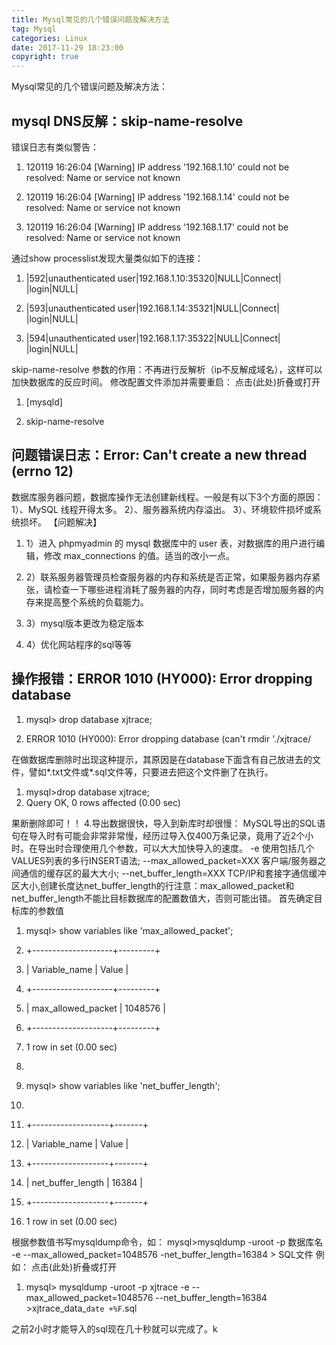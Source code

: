 ```yaml
---
title: Mysql常见的几个错误问题及解决方法
tag: Mysql
categories: Linux
date: 2017-11-29 18:23:00
copyright: true
---
```


Mysql常见的几个错误问题及解决方法：

<!--more-->

## mysql DNS反解：skip-name-resolve

错误日志有类似警告：

1. 120119 16:26:04 [Warning] IP address '192.168.1.10' could not be resolved: Name or service not known

2. 120119 16:26:04 [Warning] IP address '192.168.1.14' could not be resolved: Name or service not known

3. 120119 16:26:04 [Warning] IP address '192.168.1.17' could not be resolved: Name or service not known

通过show processlist发现大量类似如下的连接：


1. |592|unauthenticated user|192.168.1.10:35320|NULL|Connect| |login|NULL|

2. |593|unauthenticated user|192.168.1.14:35321|NULL|Connect| |login|NULL|

3. |594|unauthenticated user|192.168.1.17:35322|NULL|Connect| |login|NULL|

 skip-name-resolve 参数的作用：不再进行反解析（ip不反解成域名），这样可以加快数据库的反应时间。 修改配置文件添加并需要重启：
点击(此处)折叠或打开
1. [mysqld] 

2. skip-name-resolve



##  问题错误日志：Error: Can't create a new thread (errno 12)

数据库服务器问题，数据库操作无法创建新线程。一般是有以下3个方面的原因：
1）、MySQL 线程开得太多。
2）、服务器系统内存溢出。
3）、环境软件损坏或系统损坏。 【问题解决】


1. 1）进入 phpmyadmin 的 mysql 数据库中的 user 表，对数据库的用户进行编辑，修改 max_connections 的值。适当的改小一点。

2. 2）联系服务器管理员检查服务器的内存和系统是否正常，如果服务器内存紧张，请检查一下哪些进程消耗了服务器的内存，同时考虑是否增加服务器的内存来提高整个系统的负载能力。

3. 3）mysql版本更改为稳定版本

4. 4）优化网站程序的sql等等



## 操作报错：ERROR 1010 (HY000): Error dropping database


1. mysql> drop database xjtrace;

2. ERROR 1010 (HY000): Error dropping database (can't rmdir './xjtrace/


在做数据库删除时出现这种提示，其原因是在database下面含有自己放进去的文件，譬如*.txt文件或*.sql文件等，只要进去把这个文件删了在执行。

1. mysql>drop database xjtrace; 
2. Query OK, 0 rows affected (0.00 sec)

果断删除即可！！ 4.导出数据很快，导入到新库时却很慢： MySQL导出的SQL语句在导入时有可能会非常非常慢，经历过导入仅400万条记录，竟用了近2个小时。在导出时合理使用几个参数，可以大大加快导入的速度。 -e 使用包括几个VALUES列表的多行INSERT语法;
--max_allowed_packet=XXX 客户端/服务器之间通信的缓存区的最大大小;
--net_buffer_length=XXX TCP/IP和套接字通信缓冲区大小,创建长度达net_buffer_length的行注意：max_allowed_packet和net_buffer_length不能比目标数据库的配置数值大，否则可能出错。 首先确定目标库的参数值


1. mysql> show variables like 'max_allowed_packet';

2. +--------------------+---------+

3. | Variable_name | Value |

4. +--------------------+---------+

5. | max_allowed_packet | 1048576 |

6. +--------------------+---------+

7. 1 row in set (0.00 sec)

8. 

9. mysql> show variables like 'net_buffer_length';

10. 

11. +-------------------+-------+

12. | Variable_name | Value |

13. +-------------------+-------+

14. | net_buffer_length | 16384 |

15. +-------------------+-------+

16. 1 row in set (0.00 sec)


根据参数值书写mysqldump命令，如：
mysql>mysqldump -uroot -p   数据库名 -e --max_allowed_packet=1048576 -net_buffer_length=16384 > SQL文件 例如：
点击(此处)折叠或打开
1. mysql> mysqldump -uroot -p xjtrace -e --max_allowed_packet=1048576 --net_buffer_length=16384 >xjtrace_data_`date +%F`.sql

 之前2小时才能导入的sql现在几十秒就可以完成了。k